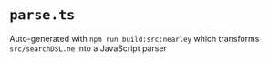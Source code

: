 # `parse.ts`

Auto-generated with `npm run build:src:nearley` which transforms
`src/searchDSL.ne` into a JavaScript parser

